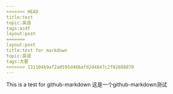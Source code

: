 ```yaml
---
<<<<<<< HEAD
title:test
topic:英语
tags:asdf
layout:post
=======
layout:post
title:test for markdown
topic:英语
tags:大雾
>>>>>>> 131104b9af2a0595d466afd2d4847c2f02688870
---
```

This is a test for github-markdown
这是一个github-markdown测试
